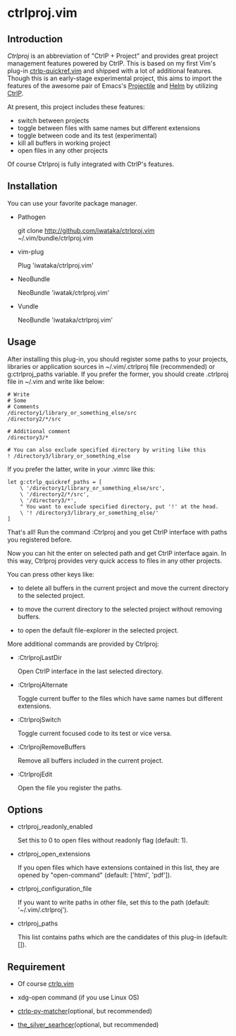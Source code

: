 # ctrlproj.vim

## Introduction

*Ctrlproj* is an abbreviation of "CtrlP + Project" and provides great project
management features powered by CtrlP. This is based on my first Vim's plug-in
[ctrlp-quickref.vim](https://github.com/iwataka/ctrlp-quickref.vim) and shipped
with a lot of additional features. Though this is an early-stage experimental
project, this aims to import the features of the awesome pair of Emacs's
[Projectile](https://github.com/bbatsov/projectile) and
[Helm](https://github.com/emacs-helm/helm) by utilizing
[CtrlP](https://github.com/ctrlpvim/ctrlp.vim).

At present, this project includes these features:

+ switch between projects
+ toggle between files with same names but different extensions
+ toggle between code and its test (experimental)
+ kill all buffers in working project
+ open files in any other projects

Of course Ctrlproj is fully integrated with CtrlP's features.

## Installation

You can use your favorite package manager.

+ Pathogen

    git clone http://github.com/iwataka/ctrlproj.vim ~/.vim/bundle/ctrlproj.vim

+ vim-plug

    Plug 'iwataka/ctrlproj.vim'

+ NeoBundle

    NeoBundle 'iwatak/ctrlproj.vim'

+ Vundle

    NeoBundle 'iwataka/ctrlproj.vim'

## Usage

After installing this plug-in, you should register some paths to your projects,
libraries or application sources in ~/.vim/.ctrlproj file (recommended) or
g:ctrlproj_paths variable. If you prefer the former, you should create .ctrlproj
file in ~/.vim and write like below:

    # Write
    # Some
    # Comments
    /directory1/library_or_something_else/src
    /directory2/*/src

    # Additional comment
    /directory3/*

    # You can also exclude specified directory by writing like this
    ! /directory3/library_or_something_else

If you prefer the latter, write in your .vimrc like this:

    let g:ctrlp_quickref_paths = [
        \ '/directory1/library_or_something_else/src',
        \ '/directory2/*/src',
        \ '/directory3/*',
        " You want to exclude specified directory, put '!' at the head.
        \ '! /directory3/library_or_something_else/'
    ]

That's all!
Run the command :Ctrlproj and you get CtrlP interface with paths you registered
before.

Now you can hit the enter on selected path and get CtrlP interface again.
In this way, Ctrlproj provides very quick access to files in any other projects.

You can press other keys like:

+ <c-t> to delete all buffers in the current project and move the current
    directory to the selected project.

+ <c-v> to move the current directory to the selected project without removing
    buffers.

+ <c-x> to open the default file-explorer in the selected project.

More additional commands are provided by Ctrlproj:

+ :CtrlprojLastDir

    Open CtrlP interface in the last selected directory.

+ :CtrlprojAlternate

    Toggle current buffer to the files which have same names but different
    extensions.

+ :CtrlprojSwitch

    Toggle current focused code to its test or vice versa.

+ :CtrlprojRemoveBuffers

    Remove all buffers included in the current project.

+ :CtrlprojEdit

    Open the file you register the paths.

## Options

+ ctrlproj_readonly_enabled

    Set this to 0 to open files without readonly flag (default: 1).

+ ctrlproj_open_extensions

    If you open files which have extensions contained in this list, they are
    opened by "open-command" (default: ['html', 'pdf']).

+ ctrlproj_configuration_file

    If you want to write paths in other file, set this to the path (default:
    '~/.vim/.ctrlproj').

+ ctrlproj_paths

    This list contains paths which are the candidates of this plug-in (default:
    []).

## Requirement

+ Of course [ctrlp.vim](https://github.com/kien/ctrlp.vim)

+ xdg-open command (if you use Linux OS)

+ [ctrlp-py-matcher](https://github.com/FelikZ/ctrlp-py-matcher)(optional, but
    recommended)

+ [the_silver_searhcer](https://github.com/ggreer/the_silver_searcher)(optional,
    but recommended)
